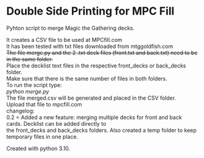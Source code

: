 # Double Side Printing for MPC Fill
<p>Pyhton script to merge Magic the Gathering decks.</p>
It creates a CSV file to be used at MPCfill.com<br>
It has been tested with txt files downloaded from mtggoldfish.com<br>
<s>The file merge.py and the 2 .txt deck files (front.txt and back.txt) need to be in the same folder.</s><br>
Place the decklist text files in the respective front_decks or back_decks folder.<br>
Make sure that there is the same number of files in both folders.<br>
To run the script type:<br>
<i>python merge.py</i><br>
The file merged.csv will be generated and placed in the CSV folder.<br>
Upload that file to mpcfill.com<br>
 changelog:<br>
    0.2 = Added a new feature: merging multiple decks for front and back cards. Decklist can be added directly to <br>
    the front_decks and back_decks folders. Also created a temp folder to keep temporary files in one place.
    

Created with python 3.10.
